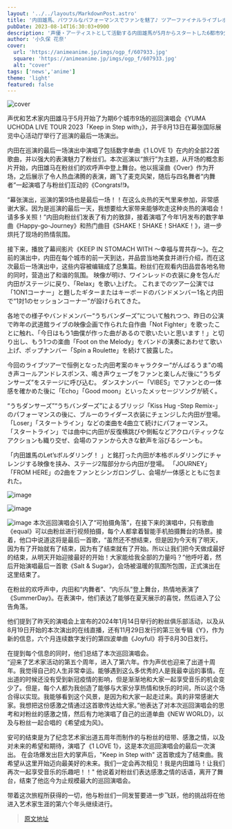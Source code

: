 ```yaml
---
layout: '../../layouts/MarkdownPost.astro'
title: '内田雄馬、パワフルなパフォーマンスでファンを魅了♪ ツアーファイナルライブレポ到着！ 映像配信も決定'
pubDate: 2023-08-14T16:30:03+0900
description: '声優・アーティストとして活動する内田雄馬が5月からスタートした6都市9公演のライブツアー『YUMA UCHODA LIVE TOUR 2023 「Keep in Step with」』ツアーファイナルを8月13日に幕張メッセイベントホールにて開催した。'
author: '小久保 花奈'
cover:
  url: 'https://animeanime.jp/imgs/ogp_f/607933.jpg'
  square: 'https://animeanime.jp/imgs/ogp_f/607933.jpg'
  alt: "cover"
tags: ['news','anime']
theme: 'light'
featured: false
---
```


![cover](https://animeanime.jp/imgs/ogp_f/607933.jpg)

声优和艺术家内田雄马于5月开始了为期6个城市9场的巡回演唱会《YUMA UCHODA LIVE TOUR 2023「Keep in Step with」》，并于8月13日在幕张国际展览中心活动厅举行了巡演的最后一场演出。

内田在巡演的最后一场演出中演唱了包括数字单曲《1 LOVE 1》在内的全部22首歌曲，并以强大的表演魅力了粉丝们。本次巡演以“旅行”为主题，从开场的概念影片开始，内田雄马在粉丝们的欢呼声中登上舞台。他以摇滚曲《Over》作为开场，之后展示了令人热血沸腾的表演，踢飞了麦克风架，随后与四名舞者“内舞者”一起演唱了与粉丝们互动的《Congrats!!》。

“幕张演出，巡演的第9场也是最后一场！！在这么炎热的天气里来参加，非常感谢大家。因为是巡演的最后一天，我想要给大家带来能够吹走这种炎热的演唱会！请多多关照！”内田向粉丝们发表了有力的致辞，接着演唱了今年1月发布的数字单曲《Happy-go-Journey》和热门曲目《SHAKE！SHAKE！SHAKE！》，进一步烘托了现场的热情氛围。

接下来，播放了幕间影片《KEEP IN STOMACH WITH ～幸福与胃共存～》。在之前的演出中，内田在每个城市的前一天到达，并品尝当地美食并进行介绍，而在这次最后一场演出中，这些内容被编辑成了总集篇。粉丝们在观看内田品尝各地名物的同时，营造出了和谐的氛围。
映像が明け、ワインレッドの衣装に身を包んだ内田がステージに戻り、「Relax」を歌い上げた。 これまでのツアー公演では「1ON1コーナー」と題したギターまたはキーボードのバンドメンバー1名と内田で“1対1のセッションコーナー”が設けられてきた。

各地での様子やバンドメンバー“うちバンダーズ”について触れつつ、昨日の公演で昨年の武道館ライブの映像企画で作られた自作曲「Not Fighter」を歌ったことに触れ、「今日はもう1曲僕が作った曲があるので歌いたいと思います！」と切り出し、もう1つの楽曲「Foot on the Melody」をバンドの演奏にあわせて歌い上げ、ポップナンバー「Spin a Roulette」を続けて披露した。

今回のライブツアーで恒例となった内田考案のキャラクター“がんばるうま”の鳴き声コールアンドレスポンス、鳴き声ウェーブをファンと楽しんだ後に“うちダンサーズ”をステージに呼び込む。 ダンスナンバー「VIBES」でファンとの一体感を確かめた後に「Echo」「Good moon」といったメッセージソングが続く。

“うちダンサーズ”“うちバンダーズ”によるブリッジ「Kiss Hug -Step Remix-」のパフォーマンスの後に、ブルーのライダース衣装にチェンジした内田が登場。 「Loser」「スタートライン」などの楽曲を4曲立て続けにパフォーマンス。 「スタートライン」では曲中に内田が反復横跳びや側転などアクロバティックなアクションも織り交ぜ、会場のファンから大きな歓声を浴びるシーンも。

「内田雄馬のLet’sボルダリング！ 」と銘打った内田が本格ボルダリングにチャレンジする映像を挟み、ステージ2階部分から内田が登場。 「JOURNEY」「FROM HERE」の2曲をファンとシンガロングし、会場が一体感とともに包まれた。

![image](https://animeanime.jp/imgs/zoom/607938.jpg)

![image](https://animeanime.jp/imgs/zoom/607935.jpg)

![image](https://animeanime.jp/imgs/zoom/607941.jpg)
本次巡回演唱会引入了“可拍摄角落”，在接下来的演唱中，只有歌曲《equal》可以由粉丝进行视频拍摄，每个人都拿着智能手机拍摄舞台的场景。接着，他口中说道这将是最后一首歌，“虽然还不想结束，但是因为今天有了明天，因为有了开始就有了结束，因为有了结束就有了开始。所以让我们把今天做成最好的结束，从明天开始迎接最好的开始！大家能给我全部的力量吗？”他呼吁着，然后开始演唱最后一首歌《Salt & Sugar》，会场被温暖的氛围所包围，正式演出在这里结束了。

在粉丝的欢呼声中，内田和“内舞者”、“内乐队”登上舞台，热情地表演了《SummerDay》。在表演中，他们表达了能够在夏天展示的喜悦，然后进入了公告角落。

他们提到了昨天的演唱会上宣布的2024年1月14日举行的粉丝俱乐部活动，以及从8月19日开始的本次演出的在线直播，还有11月29日发行的第三张专辑《Y》，作为新的信息，六个月连续数字发行的第四波单曲《Joyful》将于8月30日发行。

在提到每个信息的同时，他们总结了本次巡回演唱会。<br>“迎来了艺术家活动的第五个周年，进入了第六年。作为声优也迎来了出道十周年。我觉得自己的人生非常幸运。能够遇到这么多优秀的人是我最幸运的事情。在出道的时候还没有受到新冠疫情的影响，但是渐渐地和大家一起享受音乐的机会变少了。但是，每个人都为我创造了能够与大家分享热情和快乐的时间，所以这个场合得以实现。我能够看到这个风景，是因为和大家一起走过来。真的非常感谢大家。我想把这份感激之情通过这首歌传达给大家。”他表达了对本次巡回演唱会的思考和对粉丝的感激之情，然后有力地演唱了自己的出道单曲《NEW WORLD》，以及与粉丝一起合唱的《希望成为风》。

安可的结束是为了纪念艺术家出道五周年而制作的与粉丝的纽带、感激之情，以及对未来的希望和期待，演唱了《1 LOVE 1》，这是本次巡回演唱会的最后一次演出。
在会场爆发出巨大的掌声后，"Keep in Step with" 这首歌成为了结束曲。我希望从这里开始迈向最美好的未来。我们一定会再次相见！我是内田雄马！让我们再次一起享受音乐的乐趣吧！！" 他说着对粉丝们表达感激之情的话语，离开了舞台，结束了他迄今为止规模最大的巡回演唱会。

带着这次旅程所获得的一切，他与粉丝们一同发誓要进一步飞跃，他的挑战将在他进入艺术家生涯的第六个年头继续进行。

>[原文地址](https://animeanime.jp/article/2023/08/14/79279.html)  
